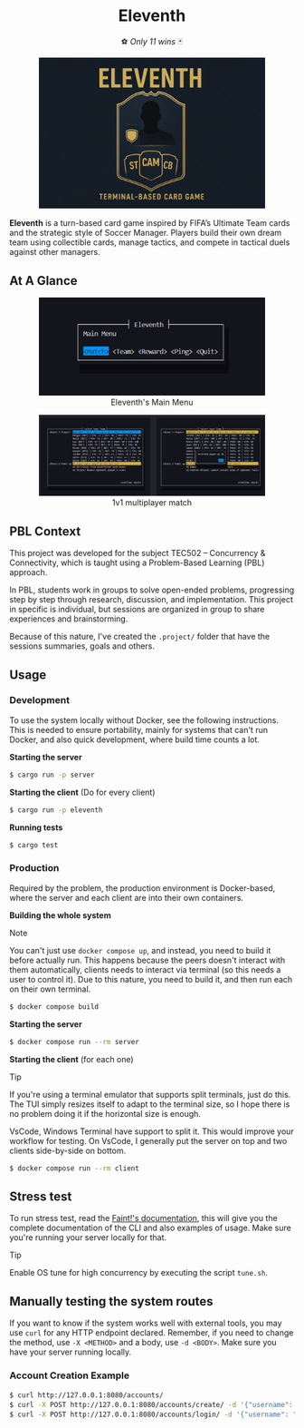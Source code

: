 <h1 align="center">Eleventh</h1>

<p align="center">⚽ <em>Only 11 wins</em> 🃏</p>

<p align="center">
    <img src=".project/images/cover.png" alt="Eleventh Cover" width="400" style="max-width:100%;">
</p>

**Eleventh** is a turn-based card game inspired by FIFA’s Ultimate Team cards and the strategic style of Soccer Manager.
Players build their own dream team using collectible cards, manage tactics, and compete in tactical duels against other managers. 


## At A Glance

<figure style="text-align:center;">
    <img src=".project/images/main-menu.png" alt="Menu" width="400" style="max-width:100%;">
    <figcaption>Eleventh's Main Menu</figcaption>
</figure>

<figure style="text-align:center;">
    <img src=".project/images/multiplayer.png" alt="1v1 Match" width="400" style="max-width:100%;">
    <figcaption>1v1 multiplayer match</figcaption>
</figure>


## PBL Context

This project was developed for the subject TEC502 – Concurrency & Connectivity, which is taught using a Problem-Based Learning (PBL) approach.

In PBL, students work in groups to solve open-ended problems, progressing step by step through research, discussion, and implementation. This project in specific is individual, but sessions are organized in group to share experiences and brainstorming.

Because of this nature, I've created the `.project/` folder that have the sessions summaries, goals and others.

## Usage

### Development

To use the system locally without Docker, see the following instructions.
This is needed to ensure portability, mainly for systems that can't run Docker,
and also quick development, where build time counts a lot.

**Starting the server**

```sh
$ cargo run -p server
```

**Starting the client** (Do for every client)

```sh
$ cargo run -p eleventh
```

**Running tests**

```sh
$ cargo test
```

### Production

Required by the problem, the production environment is Docker-based,
where the server and each client are into their own containers.

**Building the whole system**

> [!NOTE]
> You can't just use `docker compose up`, and instead, you need to build it before
> actually run. This happens because the peers doesn't interact with them automatically,
> clients needs to interact via terminal (so this needs a user to control it).
> Due to this nature, you need to build it, and then run each on their own terminal.

```sh
$ docker compose build
```

**Starting the server**

```sh
$ docker compose run --rm server
```

**Starting the client** (for each one)

> [!TIP]
> If you're using a terminal emulator that supports split terminals, just do this.
> The TUI simply resizes itself to adapt to the terminal size, so I hope there is 
> no problem doing it if the horizontal size is enough.
> 
> VsCode, Windows Terminal have support to split it. This would improve your workflow for testing.
> On VsCode, I generally put the server on top and two clients side-by-side on bottom.

```sh
$ docker compose run --rm client
```

## Stress test

To run stress test, read the [Faint!'s documentation](./faint/Readme.md), this will give you the complete documentation of the CLI and also examples of usage. Make sure you're running your server locally for that. 

> [!TIP]
> Enable OS tune for high concurrency by executing the script `tune.sh`.

## Manually testing the system routes

If you want to know if the system works well with external tools, you may use `curl` for any HTTP endpoint declared.
Remember, if you need to change the method, use `-X <METHOD>` and a body, use `-d <BODY>`. Make sure you have your server running locally.

### Account Creation Example

```sh
$ curl http://127.0.0.1:8080/accounts/
$ curl -X POST http://127.0.0.1:8080/accounts/create/ -d '{"username": "Rick", "password": "123456"}'
$ curl -X POST http://127.0.0.1:8080/accounts/login/ -d '{"username": "Rick", "password": "123456"}'
```